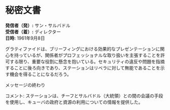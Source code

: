 # 秘密文書

**発信者（発）:** サン・サルバドル  
**受信者（着）:** ディレクター  
**日時:** 1961年9月8日  

グラティファイドは、ブリーフィングにおける効果的なプレゼンテーションに関心を持っているが、関係者がプロフェッショナルな取り扱いを主張することを許可する限り、重要な役割に懸念を抱いている。セキュリティの違反や問題を指摘することに後ろ向きであり、ステーションはリベラに対して無能であることを示す機会を得ることになるだろう。

メッセージの終わり

コメント: ステーションは、チーフとサルバドル（大統領）との間の会議の手段を使用し、キューバの政府と資源の利用についての情報を提供した。